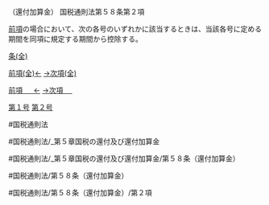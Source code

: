 （還付加算金）
国税通則法第５８条第２項

[前項](国税通則法＿＿＿＿＿第５８条第１項)の場合において、次の各号のいずれかに該当するときは、当該各号に定める期間を同項に規定する期間から控除する。

[条(全)](国税通則法＿＿＿＿＿第５８条_.md)

[前項(全)←](国税通則法＿＿＿＿＿第５８条第１項_.md)    [→次項(全)](国税通則法＿＿＿＿＿第５８条第３項_.md)

[前項 　 ←](国税通則法＿＿＿＿＿第５８条第１項.md)    [→次項 　 ](国税通則法＿＿＿＿＿第５８条第３項.md)

[第１号](国税通則法＿＿＿＿＿第５８条第２項第１号.md)  [第２号](国税通則法＿＿＿＿＿第５８条第２項第２号.md)  

#国税通則法

#国税通則法/_第５章国税の還付及び還付加算金

#国税通則法/_第５章国税の還付及び還付加算金/第５８条（還付加算金）

#国税通則法/第５８条（還付加算金）

#国税通則法/第５８条（還付加算金）/第２項

